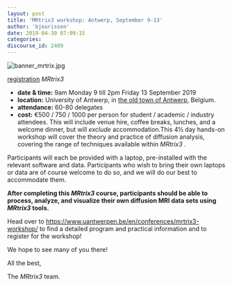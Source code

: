 ```yaml
---
layout: post
title: 'MRtrix3 workshop: Antwerp, September 9-13'
author: 'bjeurissen'
date: 2019-04-30 07:09:15
categories:
discourse_id: 2489
---
```

![banner_mrtrix.jpg](http://community.mrtrix.org/uploads/default/original/2X/6/62de9cba662a574bb5e3729dc196651794c3c9fa.jpeg)

[registration](https://www.uantwerpen.be/en/conferences/mrtrix3-workshop/) *MRtrix3*

* **date & time:**  9am Monday 9 till 2pm Friday 13 September 2019
* **location:**  University of Antwerp, in [the old town of Antwerp](https://goo.gl/maps/xAqLtzLoGMw), Belgium.
* **attendance:**  60-80 delegates
* **cost:**  €500 / 750 / 1000 per person for student / academic / industry attendees. This will include venue hire, coffee breaks, lunches, and a welcome dinner, but will  *exclude* accommodation.This 4½ day hands-on workshop will cover the theory and practice of diffusion analysis, covering the range of techniques available within  *MRtrix3* .

Participants will each be provided with a laptop, pre-installed with the relevant software and data. Participants who wish to bring their own laptops or data are of course welcome to do so, and we will do our best to accommodate them.

**After completing this  *MRtrix3*  course, participants should be able to process, analyze, and visualize their own diffusion MRI data sets using  *MRtrix3*  tools.**

Head over to https://www.uantwerpen.be/en/conferences/mrtrix3-workshop/ to find a detailed program and practical information and to register for the workshop!

We hope to see many of you there!

All the best,

The  *MRtrix3*  team.
            